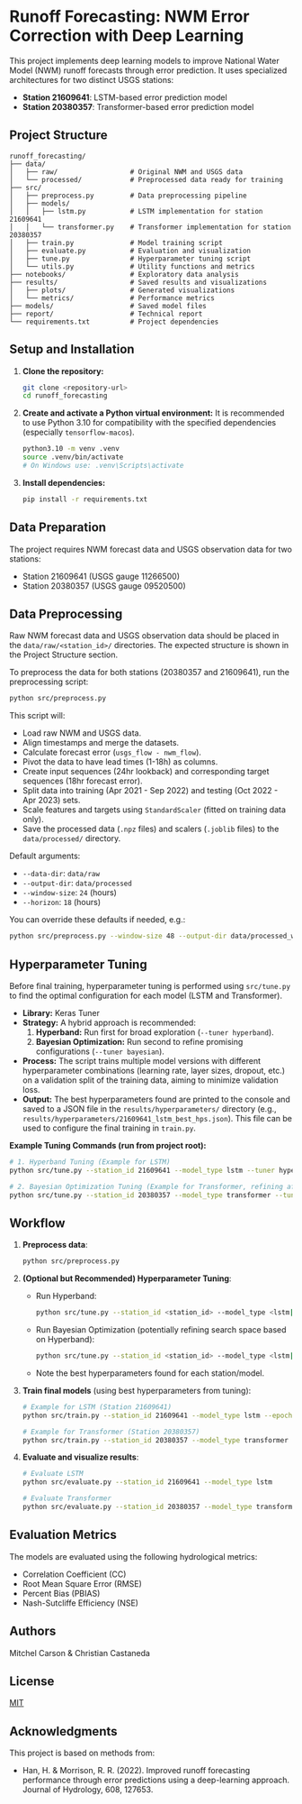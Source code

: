 # Runoff Forecasting: NWM Error Correction with Deep Learning

This project implements deep learning models to improve National Water Model (NWM) runoff forecasts through error prediction. It uses specialized architectures for two distinct USGS stations:
- **Station 21609641**: LSTM-based error prediction model
- **Station 20380357**: Transformer-based error prediction model

## Project Structure

```
runoff_forecasting/
├── data/
│   ├── raw/                  # Original NWM and USGS data
│   └── processed/            # Preprocessed data ready for training
├── src/
│   ├── preprocess.py         # Data preprocessing pipeline
│   ├── models/
│   │   ├── lstm.py           # LSTM implementation for station 21609641
│   │   └── transformer.py    # Transformer implementation for station 20380357
│   ├── train.py              # Model training script
│   ├── evaluate.py           # Evaluation and visualization
│   ├── tune.py               # Hyperparameter tuning script
│   └── utils.py              # Utility functions and metrics
├── notebooks/                # Exploratory data analysis
├── results/                  # Saved results and visualizations
│   ├── plots/                # Generated visualizations
│   └── metrics/              # Performance metrics
├── models/                   # Saved model files
├── report/                   # Technical report
└── requirements.txt          # Project dependencies
```

## Setup and Installation

1.  **Clone the repository:**
    ```bash
    git clone <repository-url>
    cd runoff_forecasting
    ```

2.  **Create and activate a Python virtual environment:**
    It is recommended to use Python 3.10 for compatibility with the specified dependencies (especially `tensorflow-macos`).
    ```bash
    python3.10 -m venv .venv
    source .venv/bin/activate 
    # On Windows use: .venv\Scripts\activate
    ```

3.  **Install dependencies:**
    ```bash
    pip install -r requirements.txt
    ```

## Data Preparation

The project requires NWM forecast data and USGS observation data for two stations:
- Station 21609641 (USGS gauge 11266500)
- Station 20380357 (USGS gauge 09520500)

## Data Preprocessing

Raw NWM forecast data and USGS observation data should be placed in the `data/raw/<station_id>/` directories. The expected structure is shown in the Project Structure section.

To preprocess the data for both stations (20380357 and 21609641), run the preprocessing script:

```bash
python src/preprocess.py
```

This script will:
- Load raw NWM and USGS data.
- Align timestamps and merge the datasets.
- Calculate forecast error (`usgs_flow - nwm_flow`).
- Pivot the data to have lead times (1-18h) as columns.
- Create input sequences (24hr lookback) and corresponding target sequences (18hr forecast error).
- Split data into training (Apr 2021 - Sep 2022) and testing (Oct 2022 - Apr 2023) sets.
- Scale features and targets using `StandardScaler` (fitted on training data only).
- Save the processed data (`.npz` files) and scalers (`.joblib` files) to the `data/processed/` directory.

Default arguments:
- `--data-dir`: `data/raw`
- `--output-dir`: `data/processed`
- `--window-size`: `24` (hours)
- `--horizon`: `18` (hours)

You can override these defaults if needed, e.g.:
```bash
python src/preprocess.py --window-size 48 --output-dir data/processed_ws48
```

## Hyperparameter Tuning

Before final training, hyperparameter tuning is performed using `src/tune.py` to find the optimal configuration for each model (LSTM and Transformer).

-   **Library:** Keras Tuner
-   **Strategy:** A hybrid approach is recommended:
    1.  **Hyperband:** Run first for broad exploration (`--tuner hyperband`).
    2.  **Bayesian Optimization:** Run second to refine promising configurations (`--tuner bayesian`).
-   **Process:** The script trains multiple model versions with different hyperparameter combinations (learning rate, layer sizes, dropout, etc.) on a validation split of the training data, aiming to minimize validation loss.
-   **Output:** The best hyperparameters found are printed to the console and saved to a JSON file in the `results/hyperparameters/` directory (e.g., `results/hyperparameters/21609641_lstm_best_hps.json`). This file can be used to configure the final training in `train.py`.

**Example Tuning Commands (run from project root):**

```bash
# 1. Hyperband Tuning (Example for LSTM)
python src/tune.py --station_id 21609641 --model_type lstm --tuner hyperband --epochs_per_trial 50 --batch_size 64

# 2. Bayesian Optimization Tuning (Example for Transformer, refining after Hyperband)
python src/tune.py --station_id 20380357 --model_type transformer --tuner bayesian --max_trials 30 --epochs_per_trial 80 --batch_size 64
```

## Workflow

1.  **Preprocess data**:
    ```bash
    python src/preprocess.py
    ```

2.  **(Optional but Recommended) Hyperparameter Tuning**:
    *   Run Hyperband:
        ```bash
        python src/tune.py --station_id <station_id> --model_type <lstm|transformer> --tuner hyperband ...
        ```
    *   Run Bayesian Optimization (potentially refining search space based on Hyperband):
        ```bash
        python src/tune.py --station_id <station_id> --model_type <lstm|transformer> --tuner bayesian ...
        ```
    *   Note the best hyperparameters found for each station/model.

3.  **Train final models** (using best hyperparameters from tuning):
    ```bash
    # Example for LSTM (Station 21609641)
    python src/train.py --station_id 21609641 --model_type lstm --epochs 100 --batch_size <best_batch> --lr <best_lr> --lstm_units <best_units> # Add other tuned params

    # Example for Transformer (Station 20380357)
    python src/train.py --station_id 20380357 --model_type transformer --epochs 100 --batch_size <best_batch> --lr <best_lr> --tf_heads <best_heads> --tf_ff_dim <best_ff_dim> --tf_blocks <best_blocks> --tf_dropout <best_dropout> # Add other tuned params
    ```

4.  **Evaluate and visualize results**:
    ```bash
    # Evaluate LSTM
    python src/evaluate.py --station_id 21609641 --model_type lstm

    # Evaluate Transformer
    python src/evaluate.py --station_id 20380357 --model_type transformer
    ```

## Evaluation Metrics

The models are evaluated using the following hydrological metrics:
- Correlation Coefficient (CC)
- Root Mean Square Error (RMSE)
- Percent Bias (PBIAS)
- Nash-Sutcliffe Efficiency (NSE)

## Authors

Mitchel Carson & Christian Castaneda

## License

[MIT](LICENSE)

## Acknowledgments

This project is based on methods from:
- Han, H. & Morrison, R. R. (2022). Improved runoff forecasting performance through error predictions using a deep-learning approach. Journal of Hydrology, 608, 127653.
